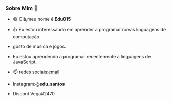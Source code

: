 ### Sobre Mim 👋

- 😄 Olà,meu nome é **Edu015**

- 👍 Eu estou interessando em aprender a programar novas linguagens de computação.

-  gosto de musica e jogos.

-  Eu estou aprendendo a programar recentemente a linguagens de JavaScript.

- 📫 redes sociais:[email](eduardoborba614@gmail.com)

- Instagram:@__edu_santos__
- Discord:Vega#2470
